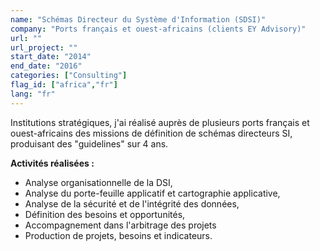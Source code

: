 ```yaml
---
name: "Schémas Directeur du Système d'Information (SDSI)"
company: "Ports français et ouest-africains (clients EY Advisory)"
url: ""
url_project: ""
start_date: "2014"
end_date: "2016"
categories: ["Consulting"]
flag_id: ["africa","fr"]
lang: "fr"
---
```


Institutions stratégiques, j'ai réalisé auprès de plusieurs ports français et ouest-africains des missions de définition de schémas directeurs SI, produisant des "guidelines" sur 4 ans.


__**Activités réalisées :**__
* Analyse organisationnelle de la DSI,
* Analyse du porte-feuille applicatif et cartographie applicative,
* Analyse de la sécurité et de l'intégrité des données,
* Définition des besoins et opportunités,
* Accompagnement dans l'arbitrage des projets
* Production de projets, besoins et indicateurs.



